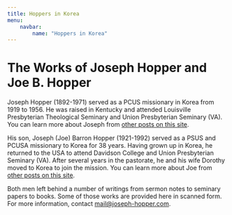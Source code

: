 ```yaml
---
title: Hoppers in Korea
menu:
    navbar:
        name: "Hoppers in Korea"
---
```


# The Works of Joseph Hopper and Joe B. Hopper


<span class="lead">Joseph Hopper (1892-1971) served as a PCUS missionary in Korea from 1919 to 1956</span>. He was raised in Kentucky and attended Louisville Presbyterian Theological Seminary and Union Presbyterian Seminary (VA). You can learn more about Joseph from [other posts on this site](/tags/joseph-hopper/).

<span class="lead">His son, Joseph (Joe) Barron Hopper (1921-1992) served as a PSUS and PCUSA missionary to Korea for 38 years</span>. Having grown up in Korea, he returned to the USA to attend Davidson College and Union Presbyterian Seminary (VA). After several years in the pastorate, he and his wife Dorothy moved to Korea to join the mission. You can learn more about Joe from [other posts on this site](/tags/joe-b.-hopper/).

Both men left behind a number of writings from sermon notes to seminary papers to books. Some of those works are provided here in scanned form. For more information, contact <a href="mailto:mail@joseph-hopper.com">mail@joseph-hopper.com</a>.
